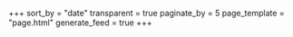 +++
sort_by = "date"
transparent = true
paginate_by = 5
page_template = "page.html"
generate_feed = true
+++
